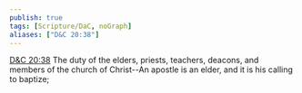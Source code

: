 ```yaml
---
publish: true
tags: [Scripture/DaC, noGraph]
aliases: ["D&C 20:38"]
---
```

[D&C 20:38](https://churchofjesuschrist.org/study/scriptures/dc-testament/dc/20?lang=eng&id=p38#p38) The duty of the elders, priests, teachers, deacons, and members of the church of Christ--An apostle is an elder, and it is his calling to baptize;
